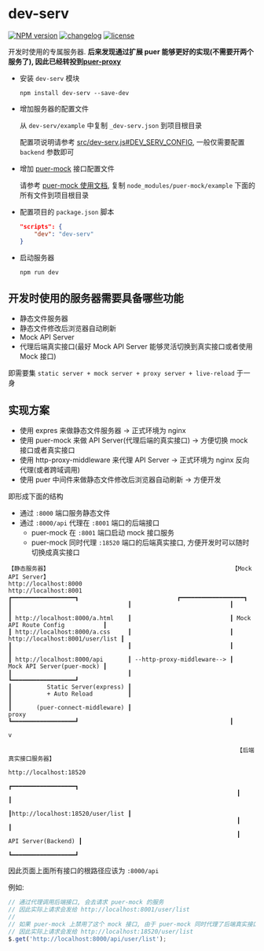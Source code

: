 # dev-serv

[![NPM version][npm-image]][npm-url] [![changelog][changelog-image]][changelog-url] [![license][license-image]][license-url]

[npm-image]: https://img.shields.io/npm/v/dev-serv.svg?style=flat-square
[npm-url]: https://npmjs.org/package/dev-serv
[license-image]: https://img.shields.io/badge/License-MIT-blue.svg?style=flat-square
[license-url]: https://github.com/ufologist/dev-serv/blob/master/LICENSE
[changelog-image]: https://img.shields.io/badge/CHANGE-LOG-blue.svg?style=flat-square
[changelog-url]: https://github.com/ufologist/dev-serv/blob/master/CHANGELOG.md

开发时使用的专属服务器. **后来发现通过扩展 puer 能够更好的实现(不需要开两个服务了), 因此已经转投到[puer-proxy](https://github.com/ufologist/puer-proxy)**

* 安装 `dev-serv` 模块

  `npm install dev-serv --save-dev`
* 增加服务器的配置文件
  
  从 `dev-serv/example` 中复制 `_dev-serv.json` 到项目根目录

  配置项说明请参考 [src/dev-serv.js#DEV_SERV_CONFIG](https://github.com/ufologist/dev-serv/blob/master/src/dev-serv.js), 一般仅需要配置 `backend` 参数即可
* 增加 [puer-mock](https://github.com/ufologist/puer-mock) 接口配置文件

  请参考 [puer-mock 使用文档](https://github.com/ufologist/puer-mock#usage), 复制 `node_modules/puer-mock/example` 下面的所有文件到项目根目录
* 配置项目的 `package.json` 脚本

  ```json
  "scripts": {
      "dev": "dev-serv"
  }
  ```
* 启动服务器

  `npm run dev`

## 开发时使用的服务器需要具备哪些功能

* 静态文件服务器
* 静态文件修改后浏览器自动刷新
* Mock API Server
* 代理后端真实接口(最好 Mock API Server 能够灵活切换到真实接口或者使用 Mock 接口)

即需要集 `static server + mock server + proxy server + live-reload` 于一身

## 实现方案

* 使用 expres 来做静态文件服务器                      -> 正式环境为 nginx
* 使用 puer-mock 来做 API Server(代理后端的真实接口)  -> 方便切换 mock 接口或者真实接口
* 使用 http-proxy-middleware 来代理 API Server       -> 正式环境为 nginx 反向代理(或者跨域调用)
* 使用 puer 中间件来做静态文件修改后浏览器自动刷新      -> 方便开发

即形成下面的结构

* 通过 `:8000` 端口服务静态文件
* 通过 `:8000/api` 代理在 `:8001` 端口的后端接口
  * puer-mock 在 `:8001` 端口启动 mock 接口服务
  * puer-mock 同时代理 `:18520` 端口的后端真实接口, 方便开发时可以随时切换成真实接口

```
【静态服务器】                                                    【Mock API Server】
http://localhost:8000                                            http://localhost:8001
┏━━━━━━━━━━━━━━━━━━┓                            ┏━━━━━━━━━━━━━━━━━━┓ 
┃                                 ┃                            ┃                                 ┃
┃ http://localhost:8000/a.html    ┃                            ┃ Mock API Route Config           ┃
┃ http://localhost:8000/a.css     ┃                            ┃ http://localhost:8001/user/list ┃
┃                                 ┃                            ┃                                 ┃
┃ http://localhost:8000/api       ┃ --http-proxy-middleware--> ┃      Mock API Server(puer-mock) ┃
┃                                 ┃                            ┗━━━━━━━━━━━━━━━━━━┛
┃          Static Server(express) ┃                                           
┃          + Auto Reload          ┃                                           ┃
┃       (puer-connect-middleware) ┃                                          proxy
┗━━━━━━━━━━━━━━━━━━┛                                           ┃
                                                                                v

                                                                 【后端真实接口服务器】
                                                                 http://localhost:18520
                                                                 ┏━━━━━━━━━━━━━━━━━━┓
                                                                 ┃                                 ┃
                                                                 ┃http://localhost:18520/user/list ┃
                                                                 ┃                                 ┃
                                                                 ┃             API Server(Backend) ┃
                                                                 ┗━━━━━━━━━━━━━━━━━━┛
```

因此页面上面所有接口的根路径应该为 `:8000/api`

例如:

```javascript
// 通过代理调用后端接口, 会去请求 puer-mock 的服务
// 因此实际上请求会发给 http://localhost:8001/user/list
//
// 如果 puer-mock 上禁用了这个 mock 接口, 由于 puer-mock 同时代理了后端真实接口
// 因此实际上请求会发给 http://localhost:18520/user/list
$.get('http://localhost:8000/api/user/list');
```